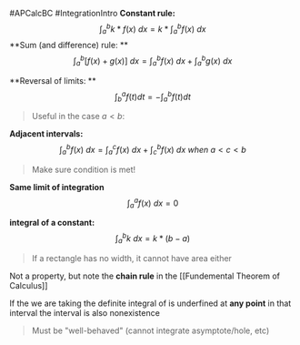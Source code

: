#APCalcBC #IntegrationIntro 
**Constant rule:**
$$\int_a^b k*f(x)\ dx =  k*\int_a^b f(x)\ dx$$
**Sum (and difference) rule: **
$$\int_a^b [f(x) + g(x)] \ dx =  \int_a^b f(x)\ dx + \int_a^b g(x)\ dx$$

**Reversal of limits: **
$$\int_b^a{f(t)dt} = -\int_a^b{f(t)dt}$$
>  Useful in the case $a < b$:

**Adjacent intervals:**
$$\int_a^b f(x) \ dx =  \int_a^c f(x)\ dx + \int_c^b f(x)\ dx \ when \ a < c < b$$ 

> Make sure condition is met!

**Same limit of integration**
$$\int_a^a f(x) \ dx =  0$$

**integral of a constant:**
$$\int_a^b k \ dx =  k *(b-a)$$



> If a rectangle has no width, it cannot have area either

Not a property, but note the **chain rule** in the [[Fundemental Theorem of Calculus]]

If the we are taking the definite integral of is underfined at **any point** in that interval the interval is also nonexistence
> Must be "well-behaved" (cannot integrate asymptote/hole, etc)





	 